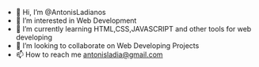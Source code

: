 - 👋 Hi, I’m @AntonisLadianos
- 👀 I’m interested in Web Development
- 🌱 I’m currently learning HTML,CSS,JAVASCRIPT and other tools for web developing
- 💞️ I’m looking to collaborate on Web Developing Projects 
- 📫 How to reach me antonisladia@gmail.com

<!---
AntonisLadianos/AntonisLadianos is a ✨ special ✨ repository because its `README.md` (this file) appears on your GitHub profile.
You can click the Preview link to take a look at your changes.
--->
